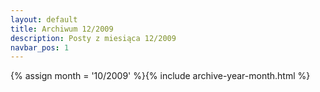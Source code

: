 ```yaml
---
layout: default
title: Archiwum 12/2009
description: Posty z miesiąca 12/2009
navbar_pos: 1
---
```

{% assign month = '10/2009' %}{% include archive-year-month.html %}